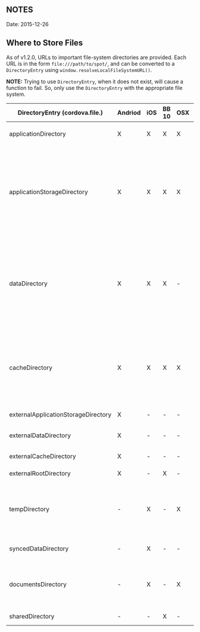 ## NOTES ##
Date: 2015-12-26


## Where to Store Files ##

As of v1.2.0, URLs to important file-system directories are provided. Each URL is in the form `file:///path/to/spot/`, and can be converted to a `DirectoryEntry` using `window.resolveLocalFileSystemURL()`.

**NOTE:** Trying to use `DirectoryEntry`, when it does not exist, will cause a function to fail. So, only use the `DirectoryEntry` with the appropriate file system.

DirectoryEntry (cordova.file.)      | Andriod  | iOS | BB 10 | OSX | Windows |  What it means
------------------------------------|----------|-----|-------|-----|---------|-----------------
applicationDirectory                |    X     |  X  |   X   |  X  |    X    | **Read-only directory** where the application is installed.
applicationStorageDirectory         |    X     |  X  |   X   |  X  |    -    | Root directory of the application's sandbox; on iOS & windows this location is read-only (but specific subdirectories [like `/Documents` on iOS or `/localState` on windows] are read-write). All data contained within is private to the app.
dataDirectory                       |    X     |  X  |   X   |  -  |    X    | Persistent and private data storage within the application's sandbox using internal memory (on Android, if you need to use external memory, use `.externalDataDirectory`). On iOS, this directory is not synced with iCloud (use `.syncedDataDirectory`)
cacheDirectory                      |    X     |  X  |   X   |  X  |    X    | Directory for cached data files or any files that your app can re-create easily. The OS may delete these files when the device runs low on storage, nevertheless, apps should not rely on the OS to delete files in here.
externalApplicationStorageDirectory |    X     |  -  |   -   |  -  |    -    | Application space on external storage.
externalDataDirectory               |    X     |  -  |   -   |  -  |    -    | Where to put app-specific data files on external storage.
externalCacheDirectory              |    X     |  -  |   -   |  -  |    -    | Application cache on external storage.
externalRootDirectory               |    X     |  -  |   X   |  -  |    -    | External storage (SD card) root.
tempDirectory                       |    -     |  X  |   -   |  X  |    X    | Temp directory that the OS can clear at will. Do not rely on the OS to clear this directory; your app should always remove files as applicable.
syncedDataDirectory                 |    -     |  X  |   -   |  -  |    X    | Holds app-specific files that should be synced (e.g. to iCloud). 
documentsDirectory                  |    -     |  X  |   -   |  X  |    -    | Files private to the app, but that are meaningful to other application (e.g. Office files). Note that for OSX this is the user's `~/Documents` directory.
sharedDirectory                     |    -     |  -  |   X   |  -  |    -    | Files globally available to all applications.

